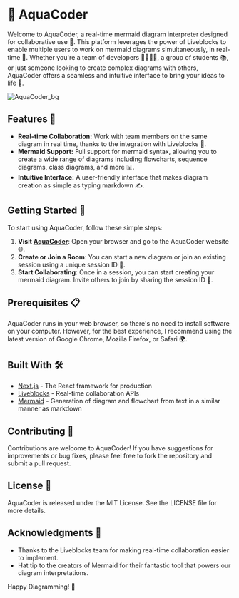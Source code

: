 
# 🌊 AquaCoder

Welcome to AquaCoder, a real-time mermaid diagram interpreter designed for collaborative use 🤝. This platform leverages the power of Liveblocks to enable multiple users to work on mermaid diagrams simultaneously, in real-time 🚀. Whether you're a team of developers 👩‍💻👨‍💻, a group of students 📚, or just someone looking to create complex diagrams with others, AquaCoder offers a seamless and intuitive interface to bring your ideas to life 🌟.

![AquaCoder_bg](https://github.com/WizzzStark/AquaCoder/assets/85120579/a958ea9e-e4d5-4877-88f4-35e9834c87d3)

## Features 🌈

- **Real-time Collaboration:** Work with team members on the same diagram in real time, thanks to the integration with Liveblocks 🤝.
- **Mermaid Support:** Full support for mermaid syntax, allowing you to create a wide range of diagrams including flowcharts, sequence diagrams, class diagrams, and more 📊.
- **Intuitive Interface:** A user-friendly interface that makes diagram creation as simple as typing markdown ✍️.

## Getting Started 🚀

To start using AquaCoder, follow these simple steps:

1. **Visit [AquaCoder](#)**: Open your browser and go to the AquaCoder website 🌐.
2. **Create or Join a Room**: You can start a new diagram or join an existing session using a unique session ID 📝.
3. **Start Collaborating**: Once in a session, you can start creating your mermaid diagram. Invite others to join by sharing the session ID 🎉.

## Prerequisites 📋

AquaCoder runs in your web browser, so there's no need to install software on your computer. However, for the best experience, I recommend using the latest version of Google Chrome, Mozilla Firefox, or Safari 🌍.

## Built With 🛠️

- [Next.js](https://nextjs.org/) - The React framework for production
- [Liveblocks](https://liveblocks.io/) - Real-time collaboration APIs
- [Mermaid](https://mermaid-js.github.io/mermaid/#/) - Generation of diagram and flowchart from text in a similar manner as markdown

## Contributing 🤝

Contributions are welcome to AquaCoder! If you have suggestions for improvements or bug fixes, please feel free to fork the repository and submit a pull request.

## License 📄

AquaCoder is released under the MIT License. See the LICENSE file for more details.

## Acknowledgments 👏

- Thanks to the Liveblocks team for making real-time collaboration easier to implement.
- Hat tip to the creators of Mermaid for their fantastic tool that powers our diagram interpretations.

Happy Diagramming! 🎈
